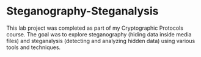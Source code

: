 # Steganography-Steganalysis
This lab project was completed as part of my Cryptographic Protocols course. The goal was to explore steganography (hiding data inside media files) and steganalysis (detecting and analyzing hidden data) using various tools and techniques.
